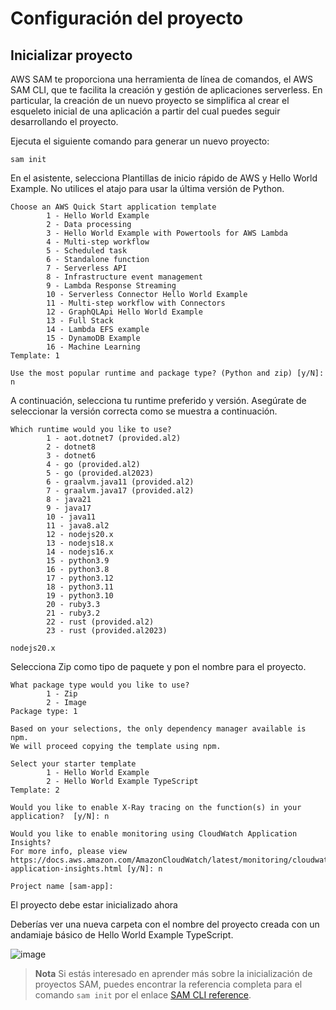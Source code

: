 # Configuración del proyecto

## Inicializar proyecto

AWS SAM te proporciona una herramienta de línea de comandos, el AWS SAM CLI, que te facilita la creación y gestión 
de aplicaciones serverless. En particular, la creación de un nuevo proyecto se simplifica al crear el esqueleto 
inicial de una aplicación a partir del cual puedes seguir desarrollando el proyecto.

Ejecuta el siguiente comando para generar un nuevo proyecto:

```shell
sam init
```

En el asistente, selecciona Plantillas de inicio rápido de AWS y Hello World Example. No utilices el atajo para usar 
la última versión de Python.

```
Choose an AWS Quick Start application template
        1 - Hello World Example
        2 - Data processing
        3 - Hello World Example with Powertools for AWS Lambda
        4 - Multi-step workflow
        5 - Scheduled task
        6 - Standalone function
        7 - Serverless API
        8 - Infrastructure event management
        9 - Lambda Response Streaming
        10 - Serverless Connector Hello World Example
        11 - Multi-step workflow with Connectors
        12 - GraphQLApi Hello World Example
        13 - Full Stack
        14 - Lambda EFS example
        15 - DynamoDB Example
        16 - Machine Learning
Template: 1

Use the most popular runtime and package type? (Python and zip) [y/N]: n
```

A continuación, selecciona tu runtime preferido y versión. Asegúrate de seleccionar la versión correcta 
como se muestra a continuación.

```
Which runtime would you like to use?
        1 - aot.dotnet7 (provided.al2)
        2 - dotnet8
        3 - dotnet6
        4 - go (provided.al2)
        5 - go (provided.al2023)
        6 - graalvm.java11 (provided.al2)
        7 - graalvm.java17 (provided.al2)
        8 - java21
        9 - java17
        10 - java11
        11 - java8.al2
        12 - nodejs20.x
        13 - nodejs18.x
        14 - nodejs16.x
        15 - python3.9
        16 - python3.8
        17 - python3.12
        18 - python3.11
        19 - python3.10
        20 - ruby3.3
        21 - ruby3.2
        22 - rust (provided.al2)
        23 - rust (provided.al2023)
```

```
nodejs20.x
```

Selecciona Zip como tipo de paquete y pon el nombre para el proyecto.

```
What package type would you like to use?
        1 - Zip
        2 - Image
Package type: 1

Based on your selections, the only dependency manager available is npm.
We will proceed copying the template using npm.

Select your starter template
        1 - Hello World Example
        2 - Hello World Example TypeScript
Template: 2

Would you like to enable X-Ray tracing on the function(s) in your application?  [y/N]: n

Would you like to enable monitoring using CloudWatch Application Insights?
For more info, please view https://docs.aws.amazon.com/AmazonCloudWatch/latest/monitoring/cloudwatch-application-insights.html [y/N]: n

Project name [sam-app]:
```
El proyecto debe estar inicializado ahora

Deberías ver una nueva carpeta con el nombre del proyecto creada con un andamiaje básico de Hello World Example TypeScript.

![image](exmpl-prj.png)

> **Nota**
> Si estás interesado en aprender más sobre la inicialización de proyectos SAM, 
> puedes encontrar la referencia completa para el comando `sam init` por el enlace [SAM CLI reference](https://docs.aws.amazon.com/serverless-application-model/latest/developerguide/sam-cli-command-reference-sam-init.html).